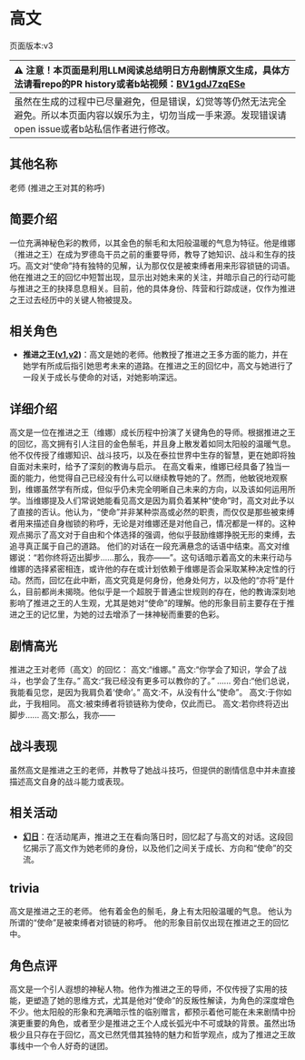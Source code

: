 # 高文
页面版本:v3
 

| :warning: 注意！本页面是利用LLM阅读总结明日方舟剧情原文生成，具体方法请看repo的PR history或者b站视频：[BV1gdJ7zqESe](https://www.bilibili.com/video/BV1gdJ7zqESe/)         |
|:----------------------------|
| 虽然在生成的过程中已尽量避免，但是错误，幻觉等等仍然无法完全避免。所以本页面内容以娱乐为主，切勿当成一手来源。发现错误请open issue或者b站私信作者进行修改。|



## 其他名称
老师 (推进之王对其的称呼)
## 简要介绍
一位充满神秘色彩的教师，以其金色的鬃毛和太阳般温暖的气息为特征。他是维娜（推进之王）在成为罗德岛干员之前的重要导师，教导了她知识、战斗和生存的技巧。高文对“使命”持有独特的见解，认为那仅仅是被束缚者用来形容锁链的词语。他在推进之王的回忆中短暂出现，显示出对她未来的关注，并暗示自己的行动可能与推进之王的抉择息息相关。目前，他的具体身份、阵营和行踪成谜，仅作为推进之王过去经历中的关键人物被提及。
## 相关角色
-   **推进之王([v1](../chars/char_112_siege.md),[v2](char_112_siege.md))**：高文是她的老师。他教授了推进之王多方面的能力，并在她学有所成后指引她思考未来的道路。在推进之王的回忆中，高文与她进行了一段关于成长与使命的对话，对她影响深远。
## 详细介绍
高文是一位在推进之王（维娜）成长历程中扮演了关键角色的导师。根据推进之王的回忆，高文拥有引人注目的金色鬃毛，并且身上散发着如同太阳般的温暖气息。他不仅传授了维娜知识、战斗技巧，以及在泰拉世界中生存的智慧，更在她即将独自面对未来时，给予了深刻的教诲与启示。
在高文看来，维娜已经具备了独当一面的能力，他觉得自己已经没有什么可以继续教导她的了。然而，他敏锐地观察到，维娜虽然学有所成，但似乎仍未完全明晰自己未来的方向，以及该如何运用所学。当维娜提及人们常说她能看见高文是因为肩负着某种“使命”时，高文对此予以了直接的否认。他认为，“使命”并非某种崇高或必然的职责，而仅仅是那些被束缚者用来描述自身枷锁的称呼，无论是对维娜还是对他自己，情况都是一样的。这种观点揭示了高文对于自由和个体选择的强调，他似乎鼓励维娜挣脱无形的束缚，去追寻真正属于自己的道路。
他们的对话在一段充满悬念的话语中结束。高文对维娜说：“若你终将迈出脚步......那么，我亦——”。这句话暗示着高文的未来行动与维娜的选择紧密相连，或许他的存在或计划依赖于维娜是否会采取某种决定性的行动。然而，回忆在此中断，高文究竟是何身份，他身处何方，以及他的“亦将”是什么，目前都尚未揭晓。他似乎是一个超脱于普通尘世规则的存在，他的教诲深刻地影响了推进之王的人生观，尤其是她对“使命”的理解。他的形象目前主要存在于推进之王的记忆里，为她的过去增添了一抹神秘而重要的色彩。
## 剧情高光
推进之王对老师（高文）的回忆：
高文:“维娜。”
高文:“你学会了知识，学会了战斗，也学会了生存。”
高文:“我已经没有更多可以教你的了。”
......
旁白:“他们总说，我能看见您，是因为我肩负着‘使命’。”
高文:不，从没有什么“使命”。
高文:于你如此，于我相同。
高文:被束缚者将锁链称为使命，仅此而已。
高文:若你终将迈出脚步......
高文:那么，我亦——
## 战斗表现
虽然高文是推进之王的老师，并教导了她战斗技巧，但提供的剧情信息中并未直接描述高文自身的战斗能力或表现。
## 相关活动
-   **[幻日](../stories/story_siege_set_1.md)**：在活动尾声，推进之王在看向落日时，回忆起了与高文的对话。这段回忆揭示了高文作为她老师的身份，以及他们之间关于成长、方向和“使命”的交流。
## trivia
高文是推进之王的老师。
他有着金色的鬃毛，身上有太阳般温暖的气息。
他认为所谓的“使命”是被束缚者对锁链的称呼。
他的形象目前仅出现在推进之王的回忆中。
## 角色点评
高文是一个引人遐想的神秘人物。他作为推进之王的导师，不仅传授了实用的技能，更塑造了她的思维方式，尤其是他对“使命”的反叛性解读，为角色的深度增色不少。他太阳般的形象和充满暗示性的临别赠言，都预示着他可能在未来剧情中扮演更重要的角色，或者至少是推进之王个人成长弧光中不可或缺的背景。虽然出场极少且只存在于回忆，高文已然凭借其独特的魅力和哲学观点，成为了推进之王故事线中一个令人好奇的谜团。
